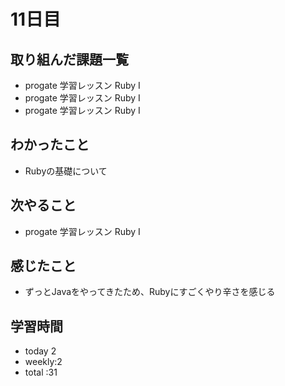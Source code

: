# 11日目
## 取り組んだ課題一覧
- progate 学習レッスン Ruby I
- progate 学習レッスン Ruby I
- progate 学習レッスン Ruby I
## わかったこと
- Rubyの基礎について
## 次やること
- progate 学習レッスン Ruby I
## 感じたこと
- ずっとJavaをやってきたため、Rubyにすごくやり辛さを感じる
## 学習時間
- today 2
- weekly:2
- total :31
